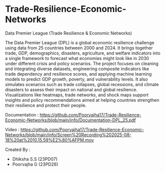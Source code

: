 # Trade-Resilience-Economic-Networks

Data Premier League (Trade Resilience & Economic Networks)

The Data Premier League (DPL) is a global economic resilience challenge using data from 25 countries between 2000 and 2024. It brings together trade, GDP, demographics, disasters, agriculture, and welfare indicators into a single framework to forecast what economies might look like in 2030 under different crisis and policy scenarios. The project focuses on cleaning and integrating diverse datasets, engineering composite indicators like trade dependency and resilience scores, and applying machine learning models to predict GDP growth, poverty, and vulnerability levels. It also simulates scenarios such as trade collapses, global recessions, and climate disasters to assess their impact on national and global resilience. Visualizations like heatmaps, trade networks, and shock maps support insights and policy recommendations aimed at helping countries strengthen their resilience and protect their people.

Documentation : https://github.com/Poorvajha17/Trade-Resilience-Economic-Networks/blob/main/info/Documentation-DPL_25.pdf

Video : https://github.com/Poorvajha17/Trade-Resilience-Economic-Networks/blob/main/info/Screen%20Recording%202025-08-18%20at%2010.15.59%E2%80%AFPM.mov

Created By :
- Dhiksha S.S (23PD07)
- Poorvajha G (23PD26)
